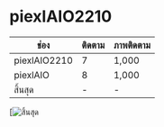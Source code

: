 # piexlAIO2210
| ช่อง              | ติดตาม       | ภาพติดตาม |
|-------------------|-------------|------------|
| piexlAIO2210      | 7           | 1,000      |
| piexlAIO          | 8           | 1,000      |
| สิ้นสุด             |   -         |       -     |

[![         สิ้นสุด          ](https://img.shields.io/github/downloads/DxxxxY/EssentialCosmeticsUnlocker/total?style=for-the-badge)

